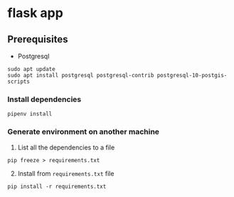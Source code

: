 # flask app

## Prerequisites

- Postgresql

```
sudo apt update
sudo apt install postgresql postgresql-contrib postgresql-10-postgis-scripts
```

### Install dependencies

```
pipenv install
```

### Generate environment on another machine

1. List all the dependencies to a file

```
pip freeze > requirements.txt
```

2. Install from `requirements.txt` file

```
pip install -r requirements.txt
```
